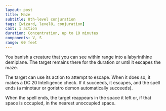 ```yaml
---
layout: post
title: Maze
subtitle: 8th-level conjuration
tags: [wizard, level8, conjuration]
cast: 1 action
duration: Concentration, up to 10 minutes
components: V, S
range: 60 feet
---
```

You banish a creature that you can see within range into a labyrinthine demiplane. The target remains there for the duration or until it escapes the maze.

The target can use its action to attempt to escape. When it does so, it makes a DC 20 Intelligence check. If it succeeds, it escapes, and the spell ends (a minotaur or goristro demon automatically succeeds).

When the spell ends, the target reappears in the space it left or, if that space is occupied, in the nearest unoccupied space.